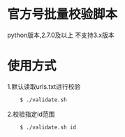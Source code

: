 # 官方号批量校验脚本
python版本,2.7.0及以上 不支持3.x版本

# 使用方式

1.默认读取urls.txt进行校验
```bash
    $ ./validate.sh
```

2.校验指定id范围
```bash
    $ ./validate.sh id
```


